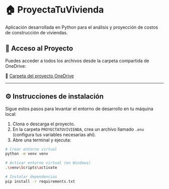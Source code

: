 # 🏠 ProyectaTuVivienda

Aplicación desarrollada en Python para el análisis y proyección de costos de construcción de viviendas.

## 📁 Acceso al Proyecto

Puedes acceder a todos los archivos desde la carpeta compartida de OneDrive:

🔗 [Carpeta del proyecto OneDrive](https://inacapmailcl-my.sharepoint.com/:f:/g/personal/diego_avila10_inacapmail_cl/ElFcMHRA6-1Nu-2QbAqFQ8wBg8YeG0U-Ap0xiFV62ABxLg?e=hqZq2w)

---

## ⚙️ Instrucciones de instalación

Sigue estos pasos para levantar el entorno de desarrollo en tu máquina local:

1. Clona o descarga el proyecto.
2. En la carpeta `PROYECTATUVIVIENDA`, crea un archivo llamado `.env` (configura tus variables necesarias ahí).
3. Abre una terminal y ejecuta:

```bash
# Crear entorno virtual
python -m venv venv

# Activar entorno virtual (en Windows)
.\venv\Scripts\activate

# Instalar dependencias
pip install -r requirements.txt
